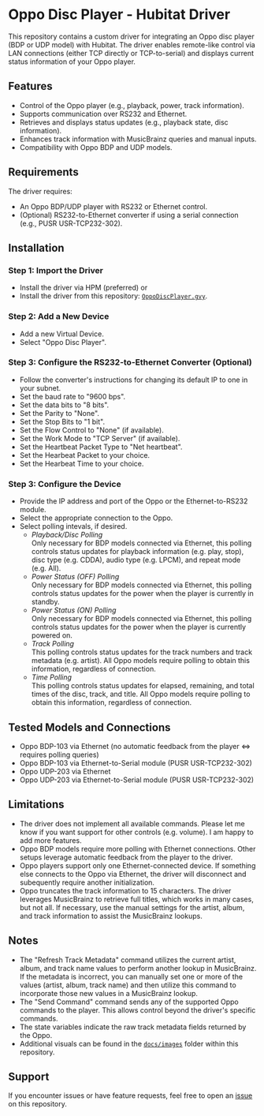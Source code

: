 # Oppo Disc Player - Hubitat Driver

This repository contains a custom driver for integrating an Oppo disc player (BDP or UDP model) with Hubitat. The driver enables remote-like control via LAN connections (either TCP directly or TCP-to-serial) and displays current status information of your Oppo player.

## Features
- Control of the Oppo player (e.g., playback, power, track information).
- Supports communication over RS232 and Ethernet.
- Retrieves and displays status updates (e.g., playback state, disc information).
- Enhances track information with MusicBrainz queries and manual inputs.
- Compatibility with Oppo BDP and UDP models.

## Requirements
The driver requires:
- An Oppo BDP/UDP player with RS232 or Ethernet control.
- (Optional) RS232-to-Ethernet converter if using a serial connection (e.g., PUSR USR-TCP232-302).

## Installation

### Step 1: Import the Driver
- Install the driver via HPM (preferred) or 
- Install the driver from this repository: [`OppoDiscPlayer.gvy`](https://github.com/jdc72/Hubitat/blob/main/oppo_disc_player/src/OppoDiscPlayer.gvy).

### Step 2: Add a New Device
- Add a new Virtual Device.
- Select "Oppo Disc Player".

### Step 3: Configure the RS232-to-Ethernet Converter (Optional)
- Follow the converter's instructions for changing its default IP to one in your subnet.
- Set the baud rate to "9600 bps".
- Set the data bits to "8 bits".
- Set the Parity to "None".
- Set the Stop Bits to "1 bit".
- Set the Flow Control to "None" (if available).
- Set the Work Mode to "TCP Server" (if available).
- Set the Heartbeat Packet Type to "Net heartbeat".
- Set the Hearbeat Packet to your choice.
- Set the Hearbeat Time to your choice.

### Step 3: Configure the Device
- Provide the IP address and port of the Oppo or the Ethernet-to-RS232 module.
- Select the appropriate connection to the Oppo.
- Select polling intevals, if desired.
	- _Playback/Disc Polling_  
	  Only necessary for BDP models connected via Ethernet, this polling controls status updates for playback information (e.g. play, stop), disc type (e.g. CDDA), audio type (e.g. LPCM), and repeat mode (e.g. All).
	- _Power Status (OFF) Polling_  
	  Only necessary for BDP models connected via Ethernet, this polling controls status updates for the power when the player is currently in standby.
	- _Power Status (ON) Polling_  
	  Only necessary for BDP models connected via Ethernet, this polling controls status updates for the power when the player is currently powered on.
	- _Track Polling_  
	  This polling controls status updates for the track numbers and track metadata (e.g. artist).  All Oppo models require polling to obtain this information, regardless of connection.
	- _Time Polling_  
	  This polling controls status updates for elapsed, remaining, and total times of the disc, track, and title.  All Oppo models require polling to obtain this information, regardless of connection.

## Tested Models and Connections
- Oppo BDP-103 via Ethernet (no automatic feedback from the player <=> requires polling queries)
- Oppo BDP-103 via Ethernet-to-Serial module (PUSR USR-TCP232-302)
- Oppo UDP-203 via Ethernet
- Oppo UDP-203 via Ethernet-to-Serial module (PUSR USR-TCP232-302)

## Limitations
- The driver does not implement all available commands.  Please let me know if you want support for other controls (e.g. volume).  I am happy to add more features.
- Oppo BDP models require more polling with Ethernet connections.  Other setups leverage automatic feedback from the player to the driver.
- Oppo players support only one Ethernet-connected device. If something else connects to the Oppo via Ethernet, the driver will disconnect and subequently require another initialization.
- Oppo truncates the track information to 15 characters.  The driver leverages MusicBrainz to retrieve full titles, which works in many cases, but not all.  If necessary, use the manual settings for the artist, album, and track information to assist the MusicBrainz lookups.

## Notes
- The "Refresh Track Metadata" command utilizes the current artist, album, and track name values to perform another lookup in MusicBrainz.  If the metadata is incorrect, you can manually set one or more of the values (artist, album, track name) and then utilize this command to incorporate those new values in a MusicBrainz lookup.
- The "Send Command" command sends any of the supported Oppo commands to the player.  This allows control beyond the driver's specific commands.
- The state variables indicate the raw track metadata fields returned by the Oppo.
- Additional visuals can be found in the [`docs/images`](https://github.com/jdc72/Hubitat/tree/main/docs/images) folder within this repository.

## Support
If you encounter issues or have feature requests, feel free to open an [issue](https://github.com/jdc72/Hubitat/issues) on this repository.

